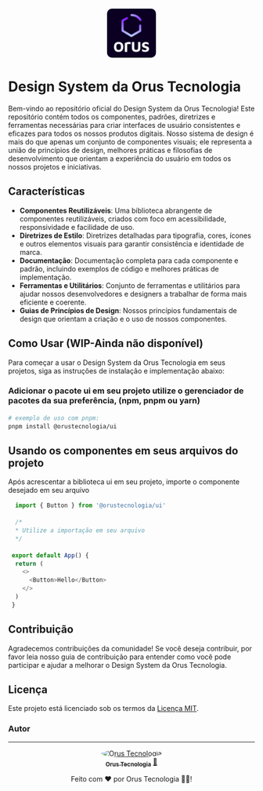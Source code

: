<p align="center">
    <img src="./assets/logo-orus.svg" width="100px" 50%" alt="Orus Tecnologia" style="border-radius: 10px;" />
</p>

# Design System da Orus Tecnologia

Bem-vindo ao repositório oficial do Design System da Orus Tecnologia! Este repositório contém todos os componentes, padrões, diretrizes e ferramentas necessárias para criar interfaces de usuário consistentes e eficazes para todos os nossos produtos digitais. Nosso sistema de design é mais do que apenas um conjunto de componentes visuais; ele representa a união de princípios de design, melhores práticas e filosofias de desenvolvimento que orientam a experiência do usuário em todos os nossos projetos e iniciativas.

## Características

- **Componentes Reutilizáveis**: Uma biblioteca abrangente de componentes reutilizáveis, criados com foco em acessibilidade, responsividade e facilidade de uso.
- **Diretrizes de Estilo**: Diretrizes detalhadas para tipografia, cores, ícones e outros elementos visuais para garantir consistência e identidade de marca.
- **Documentação**: Documentação completa para cada componente e padrão, incluindo exemplos de código e melhores práticas de implementação.
- **Ferramentas e Utilitários**: Conjunto de ferramentas e utilitários para ajudar nossos desenvolvedores e designers a trabalhar de forma mais eficiente e coerente.
- **Guias de Princípios de Design**: Nossos princípios fundamentais de design que orientam a criação e o uso de nossos componentes.

## Como Usar (WIP-Ainda não disponível)

Para começar a usar o Design System da Orus Tecnologia em seus projetos, siga as instruções de instalação e implementação abaixo:

### Adicionar o pacote ui em seu projeto utilize o gerenciador de pacotes da sua preferência, (npm, pnpm ou yarn)

```sh
# exemplo de uso com pnpm:
pnpm install @orustecnologia/ui
```

## Usando os componentes em seus arquivos do projeto

Após acrescentar a biblioteca ui em seu projeto, importe o componente desejado em seu arquivo

```javascript
  import { Button } from '@orustecnologia/ui'

  /*
  * Utilize a importação em seu arquivo
  */
 
 export default App() {
  return (
    <>
      <Button>Hello</Button>
    </>
  )
 }
```

## Contribuição

Agradecemos contribuições da comunidade! Se você deseja contribuir, por favor leia nosso guia de contribuição para entender como você pode participar e ajudar a melhorar o Design System da Orus Tecnologia.

## Licença

Este projeto está licenciado sob os termos da [Licença MIT](LICENSE).
### Autor
---
<div align="center">
<a href="https://www.linkedin.com/in/julianotavares/">
 <img style="border-radius: 50%" src="https://avatars.githubusercontent.com/u/121337912?s=400&u=eb0b8bc661df6b85e4a2825effef0f0412c86b13&v=4" width="100px;" alt="Orus Tecnologia"  style="border-radius: 10px;" />
 <br />
 <sub><b>Orus Tecnologia</b></sub></a> <a href="https://github.com/Orus-Technology" title="Orus Tecnologia">🚀</a>

Feito com ❤️ por Orus Tecnologia 👋🏽!
</div>
